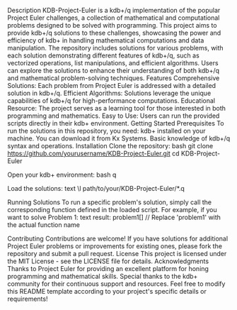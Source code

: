 Description
KDB-Project-Euler is a kdb+/q implementation of the popular Project Euler challenges, a collection of mathematical and computational problems designed to be solved with programming. This project aims to provide kdb+/q solutions to these challenges, showcasing the power and efficiency of kdb+ in handling mathematical computations and data manipulation.
The repository includes solutions for various problems, with each solution demonstrating different features of kdb+/q, such as vectorized operations, list manipulations, and efficient algorithms. Users can explore the solutions to enhance their understanding of both kdb+/q and mathematical problem-solving techniques.
Features
Comprehensive Solutions: Each problem from Project Euler is addressed with a detailed solution in kdb+/q.
Efficient Algorithms: Solutions leverage the unique capabilities of kdb+/q for high-performance computations.
Educational Resource: The project serves as a learning tool for those interested in both programming and mathematics.
Easy to Use: Users can run the provided scripts directly in their kdb+ environment.
Getting Started
Prerequisites
To run the solutions in this repository, you need:
kdb+ installed on your machine. You can download it from Kx Systems.
Basic knowledge of kdb+/q syntax and operations.
Installation
Clone the repository:
bash
git clone https://github.com/yourusername/KDB-Project-Euler.git
cd KDB-Project-Euler

Open your kdb+ environment:
bash
q

Load the solutions:
text
\l path/to/your/KDB-Project-Euler/*.q

Running Solutions
To run a specific problem's solution, simply call the corresponding function defined in the loaded script. For example, if you want to solve Problem 1:
text
result: problem1[]  // Replace 'problem1' with the actual function name

Contributing
Contributions are welcome! If you have solutions for additional Project Euler problems or improvements for existing ones, please fork the repository and submit a pull request.
License
This project is licensed under the MIT License - see the LICENSE file for details.
Acknowledgments
Thanks to Project Euler for providing an excellent platform for honing programming and mathematical skills.
Special thanks to the kdb+ community for their continuous support and resources.
Feel free to modify this README template according to your project's specific details or requirements!
